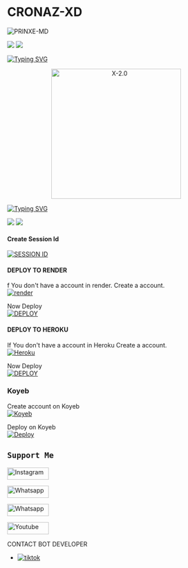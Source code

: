# CRONAZ-XD
![PRINXE-MD](https://readme-typing-svg.demolab.com?font=Garamond&size=20&pause=998&color=skyblue&background=white&right=true&random=true&width=465&lines=HELLO+EVERYONE👋🏻;WELCOME+TO+CRONAZ+XD+💙)

<a><img src='https://i.imgur.com/LyHic3i.gif'/></a>
<a><img src='https://i.imgur.com/LyHic3i.gif'/></a>

 [![Typing SVG](https://readme-typing-svg.herokuapp.com?font=Rockstar-ExtraBold&color=blue&lines=WHATSAPP+BOT+)](https://git.io/typing-svg)

<p align="center">  
  <a href="https://t.me/Tha_Healer">
    <img alt="X-2.0" height="300" src="https://ik.imagekit.io/eypz/1728220827280_FWLv9BnsE.png">

[![Typing SVG](https://readme-typing-svg.herokuapp.com?font=Rockstar-ExtraBold&color=blue&lines=ᴄʀᴏɴᴀᴢ+xᴅ+ʙᴏᴛ+ᴡᴀꜱ+𝙲𝚁𝙴𝙰𝚃𝙴𝙳+𝙱𝚈+ᴄʀᴏɴᴇx)](https://git.io/typing-svg)



<a><img src='https://i.imgur.com/LyHic3i.gif'/></a>
<a><img src='https://i.imgur.com/LyHic3i.gif'/></a>


#### Create Session Id

<a href='https://pair-example-vwlt.onrender.com' target="_blank"><img alt='SESSION ID' src='https://img.shields.io/badge/Session_id-100000?style=for-the-badge&logo=scan&logoColor=white&labelColor=black&color=black'/></a>

#### DEPLOY TO RENDER 

f You don't have a account in render. Create a account.
    <br>
<a href='https://dashboard.render.com/register' target="_blank"><img alt='render' src='https://img.shields.io/badge/-Create-black?style=for-the-badge&logo=render&logoColor=white'/></a>


Now Deploy
    <br>
<a href='https://qr-dnpk.onrender.com/render.html' target="_blank"><img alt='DEPLOY' src='https://img.shields.io/badge/-DEPLOY-black?style=for-the-badge&logo=render&logoColor=white'/></a>

#### DEPLOY TO HEROKU

If You don't have a account in Heroku Create a account.
    <br>
<a href='https://signup.heroku.com/' target="_blank"><img alt='Heroku' src='https://img.shields.io/badge/-Create-black?style=for-the-badge&logo=heroku&logoColor=white'/></a>

Now Deploy
    <br>
<a href='https://heroku.com/deploy?template=https://github.com/Louis-XD/EZRA-XD' target="_blank"><img alt='DEPLOY' src='https://img.shields.io/badge/-DEPLOY-black?style=for-the-badge&logo=heroku&logoColor=white'/></a>

### Koyeb

Create account on Koyeb
   <br>
<a href='https://koyeb.com' target="_blank"><img alt='Koyeb' src='https://img.shields.io/badge/-Create-black?style=for-the-badge&logo=koyeb&logoColor=white'/></a>

Deploy on Koyeb
   <br>
<a href='https://nextro-web.vercel.app/deploy' target="_blank"><img alt='Deploy' src='https://img.shields.io/badge/-Deploy-black?style=for-the-badge&logo=koyeb&logoColor=white'/></a>




## ```Support Me```
<a href='https://www.instagram.com/kl_white_ser' target="_blank"><img alt='Instagram' src='https://img.shields.io/badge/CONTACT-h?color=black&style=for-the-badge&logo=instagram' width="96.35" height="28"/></a></p>


<a href='https://chat.whatsapp.com/CfFibovjGmu8tbJtKfs57Z' target="_blank"><img alt='Whatsapp' src='https://img.shields.io/badge/OFFICIAL-GC-h?color=black&style=for-the-badge&logo=whatsapp' width="96.35" height="28"/></a></p>
<a href='https://chat.whatsapp.com/CfFibovjGmu8tbJtKfs57Z' target="_blank"><img alt='Whatsapp' src='https://img.shields.io/badge/OFFICIAL-Channel-h?color=black&style=for-the-badge&logo=whatsapp' width="96.35" height="28"/></a></p>
<a href='https://www.youtube.com' target="_blank"><img alt='Youtube' src='https://img.shields.io/badge/SUBSCRIBE-h?color=black&style=for-the-badge&logo=youtube' width="96.35" height="28"/></a></p>
</p>

CONTACT BOT DEVELOPER 
- <a aria-label="Join our chats" href="https://wa.me/918078438059?text=Hi CRONEX SER !! ``, I need Your Help" target="_blank">
    <img alt="tiktok" src="https://img.shields.io/badge/CREATOR%20Whatsappchat-25D366?style=for-the-badge&logo=whatsapp&logoColor=white" />
  
  
